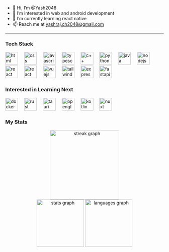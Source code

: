 - 👋 Hi, I’m @Yash2048
- 👀 I’m interested in web and android development
- 🌱 I’m currently learning react native
- 📫 Reach me at yashraj.ch2048@gmail.com

---

### Tech Stack
<div align="left">
  <img src="https://cdn.jsdelivr.net/gh/devicons/devicon@latest/icons/html5/html5-original.svg" height="40" alt="html"  />
  <img width="12" />
  <img src="https://cdn.jsdelivr.net/gh/devicons/devicon@latest/icons/css3/css3-original.svg" height="40" alt="css"  />
  <img width="12" />
  <img src="https://cdn.jsdelivr.net/gh/devicons/devicon/icons/javascript/javascript-original.svg" height="40" alt="javascript"  />
  <img width="12" />
  <img src="https://cdn.jsdelivr.net/gh/devicons/devicon/icons/typescript/typescript-original.svg" height="40" alt="typescript"  />
  <img width="12" />
  <img src="https://cdn.jsdelivr.net/gh/devicons/devicon@latest/icons/cplusplus/cplusplus-original.svg" height="40" alt="c++"/>
  <img width="12" />  
  <img src="https://cdn.jsdelivr.net/gh/devicons/devicon@latest/icons/python/python-original.svg" height="40" alt="python"/>
  <img width="12" />
  <img src="https://cdn.jsdelivr.net/gh/devicons/devicon@latest/icons/java/java-original.svg" height="40" alt="java"/>
  <img width="12" />
  <img src="https://cdn.jsdelivr.net/gh/devicons/devicon/icons/nodejs/nodejs-original.svg" height="40" alt="nodejs"  />
  <img width="12" />
  <img src="https://cdn.jsdelivr.net/gh/devicons/devicon/icons/react/react-original.svg" height="40" alt="react"  />
  <img width="12" />
  <img src="https://cdn.jsdelivr.net/gh/devicons/devicon@latest/icons/reactnative/reactnative-original-wordmark.svg"  height="40" alt="react native"  />
  <img width="12" />
  <img src="https://cdn.jsdelivr.net/gh/devicons/devicon@latest/icons/vuejs/vuejs-original.svg" height="40" alt="vuejs"/>
  <img width="12" />
  <img src="https://cdn.jsdelivr.net/gh/devicons/devicon@latest/icons/tailwindcss/tailwindcss-original.svg" height="40" alt="tailwind"  />
  <img width="12" />
  <img src="https://cdn.jsdelivr.net/gh/devicons/devicon@latest/icons/express/express-original.svg" height="40" alt="express"  />
  <img width="12" />
  <img src="https://cdn.jsdelivr.net/gh/devicons/devicon@latest/icons/fastapi/fastapi-original.svg" height="40" alt="fastapi"  />
  <img width="12" />
</div>

### Interested in Learning Next
<div align="left">
  <img src="https://cdn.jsdelivr.net/gh/devicons/devicon@latest/icons/docker/docker-plain.svg" height="40" alt="docker"  />
  <img width="12" />
  <img src="https://cdn.jsdelivr.net/gh/devicons/devicon@latest/icons/rust/rust-original.svg" height="40" alt="rust"  />
  <img width="12" />
  <img src="https://cdn.jsdelivr.net/gh/devicons/devicon@latest/icons/tauri/tauri-original.svg" height="40" alt="tauri"  />
  <img width="12" />
  <img src="https://cdn.jsdelivr.net/gh/devicons/devicon@latest/icons/opengl/opengl-original.svg" height="40" alt="opengl"  />
  <img width="12" />
  <img src="https://cdn.jsdelivr.net/gh/devicons/devicon@latest/icons/kotlin/kotlin-original.svg"  height="40" alt="kotlin" />
  <img width="12" />
  <img src="https://cdn.jsdelivr.net/gh/devicons/devicon@latest/icons/nuxt/nuxt-original.svg" height="40" alt="nuxt"  />

</div>

### My Stats
<div align="center">
  <img src="https://streak-stats.demolab.com?user=yash2048&locale=en&mode=daily&theme=dracula&hide_border=false&border_radius=5&order=3" height="220" alt="streak graph"  />
</div>

<div align="center">
  <img src="https://github-readme-stats.vercel.app/api?username=yash2048&hide_title=false&hide_rank=false&show_icons=true&include_all_commits=true&count_private=true&disable_animations=false&theme=dracula&locale=en&hide_border=false" height="150" alt="stats graph"  />
  <img src="https://github-readme-stats.vercel.app/api/top-langs?username=yash2048&locale=en&hide_title=false&layout=compact&card_width=320&langs_count=5&theme=dracula&hide_border=false" height="150" alt="languages graph"  />
</div>


<!---
Yash2048/Yash2048 is a ✨ special ✨ repository because its `README.md` (this file) appears on your GitHub profile.
You can click the Preview link to take a look at your changes.
--->
